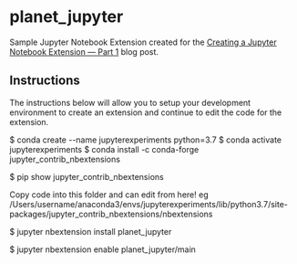 # planet_jupyter
Sample Jupyter Notebook Extension created for the [Creating a Jupyter Notebook Extension — Part 1](https://medium.com/@aneesha/creating-a-jupyter-notebook-extension-part-1-31c72032cad) blog post.

## Instructions
The instructions below will allow you to setup your development environment to create an extension and continue to edit the code for the extension.

$ conda create --name jupyterexperiments python=3.7
$ conda activate jupyterexperiments
$ conda install -c conda-forge jupyter_contrib_nbextensions

$ pip show jupyter_contrib_nbextensions

Copy code into this folder and can edit from here!
eg /Users/username/anaconda3/envs/jupyterexperiments/lib/python3.7/site-packages/jupyter_contrib_nbextensions/nbextensions

$ jupyter nbextension install planet_jupyter

$ jupyter nbextension enable planet_jupyter/main
